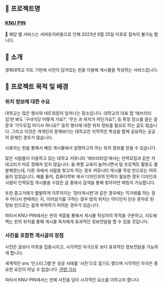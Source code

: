 ## 📍 프로젝트명

### [KNU PIN](http://43.201.25.47:8080/)

📢 해당 웹 서비스는 서버유지비용으로 인해 2023년 9월 25일 이후로 접속이 불가능 합니다.

## 📍 소개

경북대학교 지도 기반에 사진이 담겨있는 핀을 이용해 게시물을 작성하는 서비스입니다.

## 📍 프로젝트 목적 및 배경

### 위치 정보에 대한 수요

대학교는 많은 행사와 네트워킹이 일어나는 장소입니다. 대학교의 대표 앱 ‘에브리타임’만 봐도 ‘구내식당 어떻게 가요?’, ‘무슨 과 위치가 어딘가요?’, 등 특정 장소를 묻는 질문과 ‘가두모집 어디서 하나요?’ 등의 행사에 대한 위치 정보를 필요로 하는 글도 많습니다. 그리고 이것은 개개인의 문제보다는 대학교란 지역적인 특성을 함께 공유하는 공공의 문제인 경우가 많습니다.

사용자는 핀을 통해서 해당 게시물에서 설명하고자 하는 위치 정보를 얻을 수 있습니다.

많은 사람들이 이용하고 있는 대학교 커뮤니티 ‘에브리타임’에서는 인력모집과 같은 카테고리가 따로 정해져 있지 않습니다. 융.복합 교육이 늘어나면서 팀 프로젝트 활동도 활발해졌는데, 다른 과에서 사람을 찾고자 하는 경우 커뮤니티 게시물 작성 만으로는 어려움이 있었습니다. 예를 들어, 컴퓨터학부 에서 디자인과의 인력이 필요한 경우 디자인과 사람이 인력모집 게시물을 수많은 글 중에서 검색을 통해 찾아야만 매칭이 가능합니다. 

또한 중고거래가 활발하게 이루어지는 ‘장터게시판’과 같은 경우에는 직거래를 하는 경우 어디서 판매하는 지, 이어살기를 구하는 경우 방의 위치는 어디인지 단순 문자로 된 정보 만으로는 쉽게 파악하기 어려운 경우가 있습니다.

따라서 KNU-PIN에서는 핀의 색깔을 통해서 게시물 작성자의 목적을 구분하고, 지도에 찍는 핀의 위치를 통해 게시물 독자에게 효과적인 정보전달을 할 수 있을 것입니다.

### 사진을 포함한 게시글의 장점

사진은 글보다 이목을 집중시키고, 시각적인 자극으로 보다 효과적인 정보전달을 가능하게 합니다.

세계적인 sns ‘인스타그램’은 성공 사례를 ‘사진’으로 꼽기도 했으며 시각적인 자극은 중요한 요인이 아닐 수 없습니다. [관련 기사]([http://www.ezyeconomy.com/news/articleView.html?idxno=56074](http://www.ezyeconomy.com/news/articleView.html?idxno=56074))

따라서 KNU-PIN에서는 핀에 사진을 담아 시각적인 요소를 더하고자 합니다.

